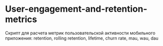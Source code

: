 # User-engagement-and-retention-metrics
Скрипт для расчета метрик пользовательской активности мобильного приложения: retention, rolling retention, lifetime, churn rate, mau, wau, dau
